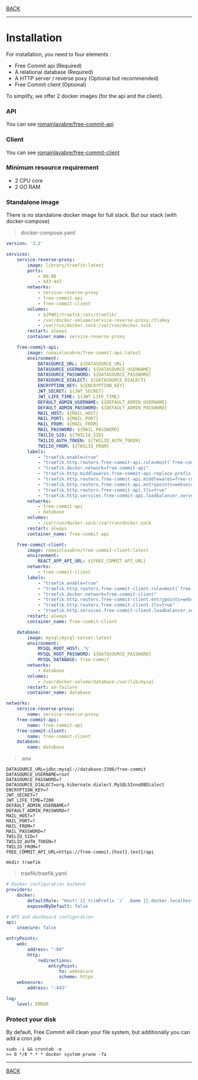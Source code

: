 [BACK](../README.md)
___
# Installation

For installation, you need to four elements :
* Free Commit api (Required)
* A relational database (Required)
* A HTTP server / reverse poxy (Optional but recommended)
* Free Commit client (Optional)

To simplify, we offer 2 docker images (for the api and the client). <br>

### API

You can see [romainlavabre/free-commit-api](https://hub.docker.com/r/romainlavabre/free-commit-api)

### Client

You can see [romainlavabre/free-commit-client](https://hub.docker.com/r/romainlavabre/free-commit-client)

### Minimum resource requirement

* 2 CPU core
* 2 GO RAM

### Standalone image
There is no standalone docker image for full stack.
But our stack (with docker-compose)

> docker-compose.yaml
```yaml
version: '3.2'

services:
    service-reverse-proxy:
        image: library/traefik:latest
        ports:
            - 80:80
            - 443:443
        networks:
            - service-reverse-proxy
            - free-commit-api
            - free-commit-client
        volumes:
            - ${PWD}/traefik:/etc/traefik/
            - /var/docker-volume/service-reverse-proxy:/tlsKey
            - /var/run/docker.sock:/var/run/docker.sock
        restart: always
        container_name: service-reverse-proxy

    free-commit-api:
        image: romainlavabre/free-commit-api:latest
        environment:
            DATASOURCE_URL: ${DATASOURCE_URL}
            DATASOURCE_USERNAME: ${DATASOURCE_USERNAME}
            DATASOURCE_PASSWORD: ${DATASOURCE_PASSWORD}
            DATASOURCE_DIALECT: ${DATASOURCE_DIALECT}
            ENCRYPTION_KEY: ${ENCRYPTION_KEY}
            JWT_SECRET: ${JWT_SECRET}
            JWT_LIFE_TIME: ${JWT_LIFE_TIME}
            DEFAULT_ADMIN_USERNAME: ${DEFAULT_ADMIN_USERNAME}
            DEFAULT_ADMIN_PASSWORD: ${DEFAULT_ADMIN_PASSWORD}
            MAIL_HOST: ${MAIL_HOST}
            MAIL_PORT: ${MAIL_PORT}
            MAIL_FROM: ${MAIL_FROM}
            MAIL_PASSWORD: ${MAIL_PASSWORD}
            TWILIO_SID: ${TWILIO_SID}
            TWILIO_AUTH_TOKEN: ${TWILIO_AUTH_TOKEN}
            TWILIO_FROM: ${TWILIO_FROM}
        labels:
            - "traefik.enable=true"
            - "traefik.http.routers.free-commit-api.rule=Host(`free-commit.{domain}.{ext}`) && PathPrefix(`/api`)"
            - "traefik.docker.network=free-commit-api"
            - "traefik.http.middlewares.free-commit-api-replace-prefix.stripprefix.prefixes=/api"
            - "traefik.http.routers.free-commit-api.middlewares=free-commit-api-replace-prefix@docker"
            - "traefik.http.routers.free-commit-api.entrypoints=websecure"
            - "traefik.http.routers.free-commit-api.tls=true"
            - "traefik.http.services.free-commit-api.loadbalancer.server.port=8080"
        networks:
            - free-commit-api
            - database
        volumes:
            - /var/run/docker.sock:/var/run/docker.sock
        restart: always
        container_name: free-commit-api

    free-commit-client:
        image: romainlavabre/free-commit-client:latest
        environment:
            REACT_APP_API_URL: ${FREE_COMMIT_API_URL}
        networks:
            - free-commit-client
        labels:
            - "traefik.enable=true"
            - "traefik.http.routers.free-commit-client.rule=Host(`free-commit.{domain}.{ext}`)"
            - "traefik.docker.network=free-commit-client"
            - "traefik.http.routers.free-commit-client.entrypoints=websecure"
            - "traefik.http.routers.free-commit-client.tls=true"
            - "traefik.http.services.free-commit-client.loadbalancer.server.port=80"
        restart: always
        container_name: free-commit-client

    database:
        image: mysql/mysql-server:latest
        environment:
            MYSQL_ROOT_HOST: '%'
            MYSQL_ROOT_PASSWORD: ${DATASOURCE_PASSWORD}
            MYSQL_DATABASE: free-commit
        networks:
            - database
        volumes:
            - /var/docker-volume/database:/var/lib/mysql
        restart: on-failure
        container_name: database

networks:
    service-reverse-proxy:
        name: service-reverse-proxy
    free-commit-api:
        name: free-commit-api
    free-commit-client:
        name: free-commit-client
    database:
        name: database
```

> .env

```env
DATASOURCE_URL=jdbc:mysql://database:3306/free-commit
DATASOURCE_USERNAME=root
DATASOURCE_PASSWORD=?
DATASOURCE_DIALECT=org.hibernate.dialect.MySQL5InnoDBDialect
ENCRYPTION_KEY=?
JWT_SECRET=?
JWT_LIFE_TIME=7200
DEFAULT_ADMIN_USERNAME=?
DEFAULT_ADMIN_PASSWORD=?
MAIL_HOST=?
MAIL_PORT=?
MAIL_FROM=?
MAIL_PASSWORD=?
TWILIO_SID=?
TWILIO_AUTH_TOKEN=?
TWILIO_FROM=?
FREE_COMMIT_API_URL=https://free-commit.{host}.{ext}/api
```

```shell script
mkdir traefik
```

> traefik/traefik.yaml
```yaml
# Docker configuration backend
providers:
    docker:
        defaultRule: "Host(`{{ trimPrefix `/` .Name }}.docker.localhost`)"
        exposedByDefault: false

# API and dashboard configuration
api:
    insecure: false

entryPoints:
    web:
        address: ":80"
        http:
            redirections:
                entryPoint:
                    to: websecure
                    scheme: https
    websecure:
        address: ":443"

log:
    level: ERROR
```

### Protect your disk

By default, Free Commit will clean your file system, but additionally you can add a cron job
  
```shell script
sudo -i && crontab -e
>> 0 */6 * * * docker system prune -fa
``` 

___
[BACK](../README.md)
